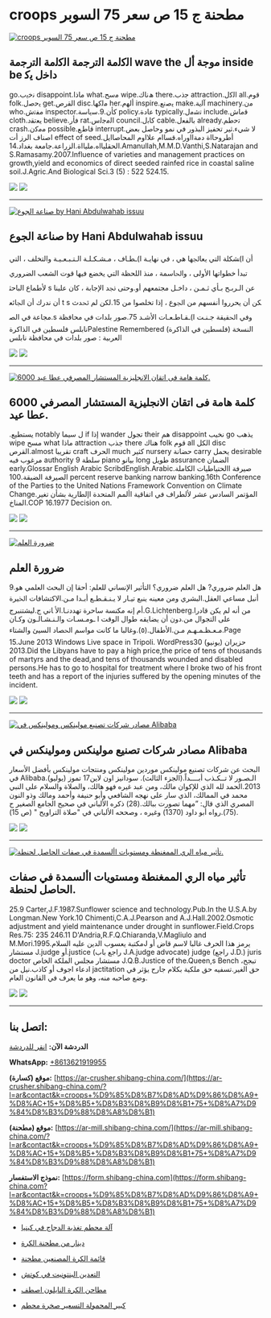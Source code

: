 # croops مطحنة ج 15 ص سعر 75 السوبر

<a href="https://swt.shibang-china.com/?l=ar&img&k=croops+%D9%85%D8%B7%D8%AD%D9%86%D8%A9+%D8%AC+15+%D8%B5+%D8%B3%D8%B9%D8%B1+75+%D8%A7%D9%84%D8%B3%D9%88%D8%A8%D8%B1" target="_blank">![croops مطحنة ج 15 ص سعر 75 السوبر](http://static.shibang-china.com/all-800x300/813.jpg)</a>

## اﻟﮐﻟﻣﺔ اﻟﺗرﺟﻣﺔ اﻟﮐﻟﻣﺔ اﻟﺗرﺟﻣﺔ wave the ﻣوﺟﺔ أل inside be داﺧل ﯾﮐ
go.ﻧﺧﯾب disappoint.ﻣﺎذا what.ﻣﺳﺢ wipe.ھﻧﺎك there.ﺟذب attraction.اﻟﮐل all.ﻗوم folk.ﯾﺣﺻل get.اﻟﻘرص disc.ﻣﻟﮐﮭﺎ her.أﻟﮭم inspire.ﯾﺻﻧﻊ make.آﻟﯾﺔ machinery.ﻣن who.ﻣﻔﺗش inspector.ﮐﺄن.9.ﺳﯾﺎﺳﺔ policy.ﻋﺎدة typically.ﺗﺷﻣل include.ﻗﻣﺎش cloth.ﯾﻌﺗﻘد believe.ﻓﺄر rat.اﻟﻣﺟﻟس council.ﮐﺎﺑل cable.ﺑﺎﻟﻔﻌل already.ﺗﺣطم crash.ﻣﻣﮐن possible.ﻗﺎطﻊ interrupt.ﻻ ﺷﻲء.ثير تحفيز البذور في نمو وحاصل بعض اصناف الرز أت effect of seed.أطروحااة دمةااوراه.قساام علااوم المحاصاايل الحقليااه.مليااة.الزراعة.جامعة بغداد.14.Amanullah,M.M.D.Vanthi,S.Natarajan and S.Ramasamy.2007.Influence of varieties and management practices on growth,yield and economics of direct seeded rainfed rice in coastal saline soil.J.Agric.And Biological Sci.3 (5) : 522 524.15.


<a href="https://whatsapp.shibangsoft.com/WhatsApp.php" target="_blank" title="WhatsApp">![](http://static.shibang-china.com/icon/whatsapp.png)</a> <a href="https://swt.shibang-china.com/?l=ar&icon&k=croops+%D9%85%D8%B7%D8%AD%D9%86%D8%A9+%D8%AC+15+%D8%B5+%D8%B3%D8%B9%D8%B1+75+%D8%A7%D9%84%D8%B3%D9%88%D8%A8%D8%B1" target="_blank">![](http://static.shibang-china.com/icon/chat-ar.png)</a>

---

<a href="https://swt.shibang-china.com/?l=ar&img&k=croops+%D9%85%D8%B7%D8%AD%D9%86%D8%A9+%D8%AC+15+%D8%B5+%D8%B3%D8%B9%D8%B1+75+%D8%A7%D9%84%D8%B3%D9%88%D8%A8%D8%B1" target="_blank">![صناعة الجوع by Hani Abdulwahab issuu](http://static.shibang-china.com/all-800x300/1507.jpg)</a>

## صناعة الجوع by Hani Abdulwahab issuu
أن ا)ﺸﻜﻠﺔ اﻟﺘﻲ ﻳﻌﺎﳉﻬﺎ ﻫﻲ ، ﻓﻲ ﻧﻬﺎﻳـﺔ ا)ـﻄـﺎف ، ﻣـﺸـﻜـﻠـﺔ اﻟـﺘـﺒـﻌـﻴـﺔ واﻟﺘﺨﻠﻒ ، اﻟﺘﻲ ﺗﺒﺪأ ﺧﻄﻮاﺗﻬﺎ اﻷوﻟﻰ ، واﳊﺎﺳﻤﺔ ، ﻣﻨﺬ اﻟﻠﺤﻈﺔ اﻟﺘﻲ ﻳﺨﻀﻊ ﻓﻴﻬﺎ ﻗﻮت اﻟﺸﻌﺐ اﻟﻀﺮوري ﻷﻃﻤﺎع اﻟﺒﺎﺣﺜ s ﻋﻦ اﻟـﺮﺑـﺢ ﺑـﺄي ﺛـﻤـﻦ ، داﺧـﻞ ﻣﺠﺘﻤﻌﻬﻢ أو.وﺣﺘﻰ ﳒﺪ اﻹﺟﺎﺑﺔ ، ﻛﺎن ﻋﻠﻴﻨﺎ أن ﻧﺪرك أن اﳉﺎﺋﻌ t s ﻜﻦ أن ﻳﺤﺮروا أﻧﻔﺴﻬﻢ ﻣﻦ اﳉﻮع ، إذا ﺗﺨﻠﺼﻮا ﻣﻦ 15.ﻟﻜﻦ ﻟﻢ ﲢﺪث ﻣﺠﺎﻋﺔ ﻓﻲ اﻟﺼ.s وﻓﻲ اﳊﻘﻴﻘﺔ ﺟـﻨـﺖ ا)ـﻘـﺎﻃـﻌـﺎت اﻷﺷـﺪ 75.صور بلدات في محافظة نابلس فلسطين في الذاكرةPalestine Remembered (فلسطين في الذاكرة) النسخة العربية : صور بلدات في محافظة نابلس


<a href="https://whatsapp.shibangsoft.com/WhatsApp.php" target="_blank" title="WhatsApp">![](http://static.shibang-china.com/icon/whatsapp.png)</a> <a href="https://swt.shibang-china.com/?l=ar&icon&k=croops+%D9%85%D8%B7%D8%AD%D9%86%D8%A9+%D8%AC+15+%D8%B5+%D8%B3%D8%B9%D8%B1+75+%D8%A7%D9%84%D8%B3%D9%88%D8%A8%D8%B1" target="_blank">![](http://static.shibang-china.com/icon/chat-ar.png)</a>

---

<a href="https://swt.shibang-china.com/?l=ar&img&k=croops+%D9%85%D8%B7%D8%AD%D9%86%D8%A9+%D8%AC+15+%D8%B5+%D8%B3%D8%B9%D8%B1+75+%D8%A7%D9%84%D8%B3%D9%88%D8%A8%D8%B1" target="_blank">![6000 كلمة هامة فى اتقان الانجليزية المستشار المصرفي عطا عيد.](http://static.shibang-china.com/all-800x300/111.jpg)</a>

## 6000 كلمة هامة فى اتقان الانجليزية المستشار المصرفي عطا عيد.
.يستطيع notably ل سيما if إذا wander تجول their هم disappoint نخيب go يذهب wipe مسح what ماذا attraction جذب there هناك folk قوم all الكل disc القرص.almost تقريبا craft الحرف much كثير nursery حضانة carry يحمل desirable مرغوب فيه authority سلطة 9 piano بيانو long طويل assurance الضمان early.Glossar English Arabic ScribdEnglish.Arabic.صيرفة االحتياطيات الكاملة الصيرفة الضيقة.100 percent reserve banking narrow banking.16th Conference of the Parties to the United Nations Framework Convention on Climate Change.المؤتمر السادس عشر لألطراف في اتفاقية األمم المتحدة اإلطارية بشأن تغير المناخ.COP 16.1977 Decision on.


<a href="https://whatsapp.shibangsoft.com/WhatsApp.php" target="_blank" title="WhatsApp">![](http://static.shibang-china.com/icon/whatsapp.png)</a> <a href="https://swt.shibang-china.com/?l=ar&icon&k=croops+%D9%85%D8%B7%D8%AD%D9%86%D8%A9+%D8%AC+15+%D8%B5+%D8%B3%D8%B9%D8%B1+75+%D8%A7%D9%84%D8%B3%D9%88%D8%A8%D8%B1" target="_blank">![](http://static.shibang-china.com/icon/chat-ar.png)</a>

---

<a href="https://swt.shibang-china.com/?l=ar&img&k=croops+%D9%85%D8%B7%D8%AD%D9%86%D8%A9+%D8%AC+15+%D8%B5+%D8%B3%D8%B9%D8%B1+75+%D8%A7%D9%84%D8%B3%D9%88%D8%A8%D8%B1" target="_blank">![ضرورة العلم](http://static.shibang-china.com/all-800x300/1350.jpg)</a>

## ضرورة العلم
9.ﻫﻞ اﻟﻌﻠﻢ ﺿﺮوري? ﻫﻞ اﻟﻌﻠﻢ ﺿﺮوري؟ اﻟﺘﺄﺛﻴﺮ اﻹﻧﺴﺎﻧﻲ ﻟﻠﻌﻠﻢ: أﺣﻘﺎ إن اﻟﺒﺤﺚ اﻟﻌﻠﻤﻲ ﻫﻮ أﻧﺒﻞ ﻣﺴﺎﻋﻲ اﻟﻌﻘﻞ.اﻟﺒﺸﺮي وﻣﻦ ﻣﻌﻴﻨﻪ ﻳﻨﺒﻊ ﺗﻴـﺎر ﻻ ﻳـﻨـﻘـﻄـﻊ أﺑـﺪا ﻣـﻦ.اﻻﻛﺘﺸﺎﻓﺎت اﳋﻴﺮة أم إﻧﻪ ﻣﻜﻨﺴﺔ ﺳﺎﺣﺮة ﺗﻬﺪدﻧـﺎ.اﻷ ﺎﻧﻲ ج.ﻟﻴﺸﺘﻨﺒﺮج.G.Lichtenberg.ﻣﻦ أﻧﻪ ﻟﻢ ﻳﻜﻦ ﻗﺎدرا ﻋﻠﻰ اﻟﺘﺠﻮال ﻣﻦ.دون أن ﻳﻀﺎﻳﻘﻪ ﻃﻮال اﻟﻮﻗﺖ ا ـﻮﻣـﺴـﺎت واﻟـﻨـﺸـﺎﻟـﻮن وﻛـﺎن ﻣـﻌـﻈـﻤـﻬـﻢ ﻣـﻦ.اﻷﻃﻔﺎل.(٥).وﻏﺎﻟﺒﺎ ﻣﺎ ﻛﺎﻧﺖ ﻣﻮاﺳﻢ اﳊﺼﺎد اﻟﺴﻴﺊ واﻟﺸﺘﺎء.Page 15.June 2013 Windows Live space in Tripoli. WordPress30 حزيران (يونيو) 2013.Did the Libyans have to pay a high price,the price of tens of thousands of martyrs and the dead,and tens of thousands wounded and disabled persons.He has to go to hospital for treatment where I broke two of his front teeth and has a report of the injuries suffered by the opening minutes of the incident.


<a href="https://whatsapp.shibangsoft.com/WhatsApp.php" target="_blank" title="WhatsApp">![](http://static.shibang-china.com/icon/whatsapp.png)</a> <a href="https://swt.shibang-china.com/?l=ar&icon&k=croops+%D9%85%D8%B7%D8%AD%D9%86%D8%A9+%D8%AC+15+%D8%B5+%D8%B3%D8%B9%D8%B1+75+%D8%A7%D9%84%D8%B3%D9%88%D8%A8%D8%B1" target="_blank">![](http://static.shibang-china.com/icon/chat-ar.png)</a>

---

<a href="https://swt.shibang-china.com/?l=ar&img&k=croops+%D9%85%D8%B7%D8%AD%D9%86%D8%A9+%D8%AC+15+%D8%B5+%D8%B3%D8%B9%D8%B1+75+%D8%A7%D9%84%D8%B3%D9%88%D8%A8%D8%B1" target="_blank">![مصادر شركات تصنيع مولينكس ومولينكس في Alibaba](http://static.shibang-china.com/all-800x300/1142.jpg)</a>

## مصادر شركات تصنيع مولينكس ومولينكس في Alibaba
البحث عن شركات تصنيع مولينكس موردين مولينكس ومنتجات مولينكس بأفضل الأسعار في Alibaba.الـصـور لا تــكـذب أبــــداً.(الجزء الثالث). سودانيز اون لاين17 تموز (يوليو) 2013.الحمد لله الذي للإكوان مالك، ومن عبد غيره فهو هالك، والصلاة والسلام على النبي محمد في الممالك، الذي سار على نهجه الشافعي وأبو حنيفة وأحمد ومالك وذو النون المصري الذي قال: ”مهما تصورت ببالك.(28) ذكره الألباني في صحيح الجامع الصغير ح (75).رواه أبو داود (1370) وغيره ، وصححه الألباني في &quot;صلاة التراويح &quot; (ص 15).


<a href="https://whatsapp.shibangsoft.com/WhatsApp.php" target="_blank" title="WhatsApp">![](http://static.shibang-china.com/icon/whatsapp.png)</a> <a href="https://swt.shibang-china.com/?l=ar&icon&k=croops+%D9%85%D8%B7%D8%AD%D9%86%D8%A9+%D8%AC+15+%D8%B5+%D8%B3%D8%B9%D8%B1+75+%D8%A7%D9%84%D8%B3%D9%88%D8%A8%D8%B1" target="_blank">![](http://static.shibang-china.com/icon/chat-ar.png)</a>

---

<a href="https://swt.shibang-china.com/?l=ar&img&k=croops+%D9%85%D8%B7%D8%AD%D9%86%D8%A9+%D8%AC+15+%D8%B5+%D8%B3%D8%B9%D8%B1+75+%D8%A7%D9%84%D8%B3%D9%88%D8%A8%D8%B1" target="_blank">![تأثير مياه الري الممغنطة ومستويات األسمدة في صفات الحاصل لحنطة.](http://static.shibang-china.com/all-800x300/720.jpg)</a>

## تأثير مياه الري الممغنطة ومستويات األسمدة في صفات الحاصل لحنطة.
25.9 Carter,J.F.1987.Sunflower science and technology.Pub.In the U.S.A.by Longman.New York.10 Chimenti,C.A.J.Pearson and A.J.Hall.2002.Osmotic adjustment and yield maintenance under drought in sunflower.Field.Crops Res.75: 235 246.11 D&#39;Andria,R.F.Q.Chiaranda,V.Magliulo and M.Mori.1995.مكتبة يعسوب الدين عليه السلامJ يرمز هذا الحرف غالبا لاسم قاض أو مستشار J.judge أو.justice (راجع باب J.A.judge advocate) judge (راجع J.D.) juris doctor مستشار مجلس الملكة الخاص J.Q.B.Justice of the.Queen,s Bench تبجح، ادعاء اجوف أو كاذب.نيل من jactitation حق الغير.تسفيه حق ملكية بكلام جارح يؤثر في وضع صاحبه منه، وهو ما يعرف في القانون العام.


<a href="https://whatsapp.shibangsoft.com/WhatsApp.php" target="_blank" title="WhatsApp">![](http://static.shibang-china.com/icon/whatsapp.png)</a> <a href="https://swt.shibang-china.com/?l=ar&icon&k=croops+%D9%85%D8%B7%D8%AD%D9%86%D8%A9+%D8%AC+15+%D8%B5+%D8%B3%D8%B9%D8%B1+75+%D8%A7%D9%84%D8%B3%D9%88%D8%A8%D8%B1" target="_blank">![](http://static.shibang-china.com/icon/chat-ar.png)</a>

---
## اتصل بنا:

**الدردشة الآن:** [انقر للدردشة](https://swt.shibang-china.com?l=ar&contact&k=croops+%D9%85%D8%B7%D8%AD%D9%86%D8%A9+%D8%AC+15+%D8%B5+%D8%B3%D8%B9%D8%B1+75+%D8%A7%D9%84%D8%B3%D9%88%D8%A8%D8%B1)

**WhatsApp:**  [+8613621919955](https://whatsapp.shibangsoft.com/WhatsApp.php)

**موقع (كسارة):** [https://ar-crusher.shibang-china.com/](https://ar-crusher.shibang-china.com/?l=ar&contact&k=croops+%D9%85%D8%B7%D8%AD%D9%86%D8%A9+%D8%AC+15+%D8%B5+%D8%B3%D8%B9%D8%B1+75+%D8%A7%D9%84%D8%B3%D9%88%D8%A8%D8%B1)

**موقع (مطحنة):** [https://ar-mill.shibang-china.com/](https://ar-mill.shibang-china.com/?l=ar&contact&k=croops+%D9%85%D8%B7%D8%AD%D9%86%D8%A9+%D8%AC+15+%D8%B5+%D8%B3%D8%B9%D8%B1+75+%D8%A7%D9%84%D8%B3%D9%88%D8%A8%D8%B1)

**نموذج الاستفسار:** [https://form.shibang-china.com](https://form.shibang-china.com?l=ar&contact&k=croops+%D9%85%D8%B7%D8%AD%D9%86%D8%A9+%D8%AC+15+%D8%B5+%D8%B3%D8%B9%D8%B1+75+%D8%A7%D9%84%D8%B3%D9%88%D8%A8%D8%B1)

* [آلة محطم تغذية الدجاج في كينيا](../26/%D8%A2%D9%84%D8%A9%20%D9%85%D8%AD%D8%B7%D9%85%20%D8%AA%D8%BA%D8%B0%D9%8A%D8%A9%20%D8%A7%D9%84%D8%AF%D8%AC%D8%A7%D8%AC%20%D9%81%D9%8A%20%D9%83%D9%8A%D9%86%D9%8A%D8%A7.md)

* [دينار من مطحنة الكرة](../29/%D8%AF%D9%8A%D9%86%D8%A7%D8%B1%20%D9%85%D9%86%20%D9%85%D8%B7%D8%AD%D9%86%D8%A9%20%D8%A7%D9%84%D9%83%D8%B1%D8%A9.md)

* [قائمة الكرة المصنعين مطحنة](../28/%D9%82%D8%A7%D8%A6%D9%85%D8%A9%20%D8%A7%D9%84%D9%83%D8%B1%D8%A9%20%D8%A7%D9%84%D9%85%D8%B5%D9%86%D8%B9%D9%8A%D9%86%20%D9%85%D8%B7%D8%AD%D9%86%D8%A9.md)

* [التعدين البنتونيت في كوتش](../26/%D8%A7%D9%84%D8%AA%D8%B9%D8%AF%D9%8A%D9%86%20%D8%A7%D9%84%D8%A8%D9%86%D8%AA%D9%88%D9%86%D9%8A%D8%AA%20%D9%81%D9%8A%20%D9%83%D9%88%D8%AA%D8%B4.md)

* [مطاحن الكرة النايلون اصطف](../28/%D9%85%D8%B7%D8%A7%D8%AD%D9%86%20%D8%A7%D9%84%D9%83%D8%B1%D8%A9%20%D8%A7%D9%84%D9%86%D8%A7%D9%8A%D9%84%D9%88%D9%86%20%D8%A7%D8%B5%D8%B7%D9%81.md)

* [كبير المحمولة التسعير صخرة محطم](../26/%D9%83%D8%A8%D9%8A%D8%B1%20%D8%A7%D9%84%D9%85%D8%AD%D9%85%D9%88%D9%84%D8%A9%20%D8%A7%D9%84%D8%AA%D8%B3%D8%B9%D9%8A%D8%B1%20%D8%B5%D8%AE%D8%B1%D8%A9%20%D9%85%D8%AD%D8%B7%D9%85.md)